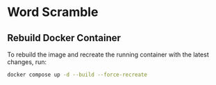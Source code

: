# Word Scramble

## Rebuild Docker Container

To rebuild the image and recreate the running container with the latest changes, run:

```bash
docker compose up -d --build --force-recreate
```
